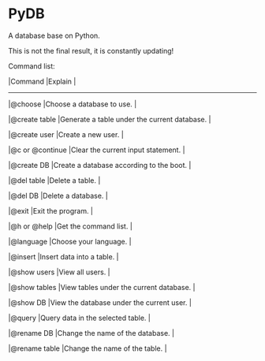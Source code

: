# PyDB
A database base on Python.

This is not the final result, it is constantly updating!

Command list:

|Command             |Explain                                         |

-----------------------------------------------------------------------

|@choose             |Choose a database to use.                       |

|@create table       |Generate a table under the current database.    |

|@create user        |Create a new user.                              |

|@c or @continue     |Clear the current input statement.              |

|@create DB          |Create a database according to the boot.        |

|@del table          |Delete a table.                                 |

|@del DB             |Delete a database.                              |

|@exit               |Exit the program.                               |

|@h or @help         |Get the command list.                           |

|@language           |Choose your language.                           |

|@insert             |Insert data into a table.                       |

|@show users         |View all users.                                 |

|@show tables        |View tables under the current database.         |

|@show DB            |View the database under the current user.       |

|@query              |Query data in the selected table.               |

|@rename DB          |Change the name of the database.                |

|@rename table       |Change the name of the table.                   |
